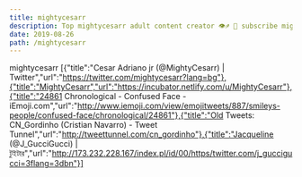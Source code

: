 ```yaml
---
title: mightycesarr
description: Top mightycesarr adult content creator 👁♐️ 👑 subscribe mightycesarr to my porn site below IG mightycesarr
date: 2019-08-26
path: /mightycesarr
---
```


mightycesarr
[{"title":"Cesar Adriano jr (@MightyCesarr) | Twitter","url":"https://twitter.com/mightycesarr?lang=bg"},{"title":"MightyCesarr","url":"https://incubator.netlify.com/u/MightyCesarr"},{"title":"24861 Chronological - Confused Face - iEmoji.com","url":"http://www.iemoji.com/view/emojitweets/887/smileys-people/confused-face/chronological/24861"},{"title":"Old Tweets: CN_Gordinho (Cristian Navarro) - Tweet Tunnel","url":"http://tweettunnel.com/cn_gordinho"},{"title":"Jacqueline (@J_GucciGucci) | টুইটার","url":"http://173.232.228.167/index.pl/id/00/https/twitter.com/j_guccigucci=3flang=3dbn"}]

